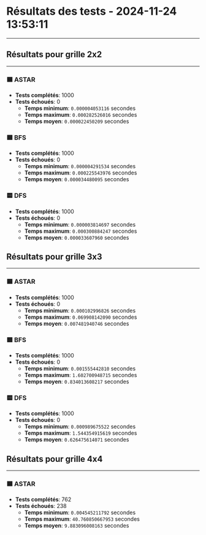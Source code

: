 # Résultats des tests - 2024-11-24 13:53:11
---


## Résultats pour grille 2x2
---

### 🟦 ASTAR
- **Tests complétés**: 1000
- **Tests échoués**: 0
  - **Temps minimum**: `0.000004053116` secondes
  - **Temps maximum**: `0.000282526016` secondes
  - **Temps moyen**: `0.000022450209` secondes

### 🟩 BFS
- **Tests complétés**: 1000
- **Tests échoués**: 0
  - **Temps minimum**: `0.000004291534` secondes
  - **Temps maximum**: `0.000225543976` secondes
  - **Temps moyen**: `0.000034480095` secondes

### 🟨 DFS
- **Tests complétés**: 1000
- **Tests échoués**: 0
  - **Temps minimum**: `0.000003814697` secondes
  - **Temps maximum**: `0.000300884247` secondes
  - **Temps moyen**: `0.000033607960` secondes

## Résultats pour grille 3x3
---

### 🟦 ASTAR
- **Tests complétés**: 1000
- **Tests échoués**: 0
  - **Temps minimum**: `0.000102996826` secondes
  - **Temps maximum**: `0.069908142090` secondes
  - **Temps moyen**: `0.007481940746` secondes

### 🟩 BFS
- **Tests complétés**: 1000
- **Tests échoués**: 0
  - **Temps minimum**: `0.001555442810` secondes
  - **Temps maximum**: `1.602700948715` secondes
  - **Temps moyen**: `0.834013608217` secondes

### 🟨 DFS
- **Tests complétés**: 1000
- **Tests échoués**: 0
  - **Temps minimum**: `0.000989675522` secondes
  - **Temps maximum**: `1.544354915619` secondes
  - **Temps moyen**: `0.626475614071` secondes

## Résultats pour grille 4x4
---

### 🟦 ASTAR
- **Tests complétés**: 762
- **Tests échoués**: 238
  - **Temps minimum**: `0.004545211792` secondes
  - **Temps maximum**: `40.760850667953` secondes
  - **Temps moyen**: `9.883096008163` secondes